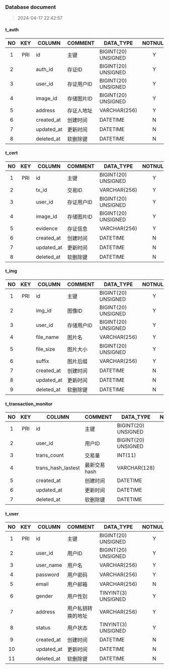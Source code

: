 ### Database document
> 2024-04-17 22:42:57
#### t_auth  
NO | KEY | COLUMN | COMMENT | DATA_TYPE | NOTNULL | REMARK
:---: | :---: | --- |--------| --- | :---: | ---
1|PRI|id| 主键     |BIGINT(20) UNSIGNED|Y|
2| |auth_id| 存证ID   |BIGINT(20) UNSIGNED|Y|
3| |user_id| 存证用户ID |BIGINT(20) UNSIGNED|Y|
4| |image_id| 存储图片ID |BIGINT(20) UNSIGNED|Y|
5| |address| 存证人地址  |VARCHAR(256)|Y|
6| |created_at| 创建时间   |DATETIME|N|
7| |updated_at| 更新时间   |DATETIME|N|
8| |deleted_at| 软删除键   |DATETIME|N|
#### t_cert  
NO | KEY | COLUMN | COMMENT | DATA_TYPE | NOTNULL | REMARK
:---: | :---: | --- |---------| --- | :---: | ---
1|PRI|id| 主键      |BIGINT(20) UNSIGNED|Y|
2| |tx_id| 交易ID    |VARCHAR(256)|Y|
3| |user_id| 存证用户ID  |BIGINT(20) UNSIGNED|Y|
4| |image_id| 存储图片ID  |BIGINT(20) UNSIGNED|Y|
5| |evidence| 存证信息    |VARCHAR(256)|Y|
6| |created_at|  创建时间     |DATETIME|N|
7| |updated_at|  更新时间     |DATETIME|N|
8| |deleted_at|  软删除键     |DATETIME|N|
#### t_img  
NO | KEY | COLUMN | COMMENT | DATA_TYPE | NOTNULL | REMARK
:---: | :---: | --- |---------| --- | :---: | ---
1|PRI|id| 主键      |BIGINT(20) UNSIGNED|Y|
2| |img_id| 图像ID    |BIGINT(20) UNSIGNED|Y|
3| |user_id| 存储用户ID  |BIGINT(20) UNSIGNED|Y|
4| |file_name| 图片名     |VARCHAR(256)|Y|
5| |file_size| 图片大小    |BIGINT(20) UNSIGNED|Y|
6| |suffix| 图片后缀    |VARCHAR(256)|Y|
7| |created_at|  创建时间     |DATETIME|N|
8| |updated_at|  更新时间     |DATETIME|N|
9| |deleted_at|  软删除键     |DATETIME|N|
#### t_transaction_monitor  
NO | KEY | COLUMN | COMMENT  | DATA_TYPE | NOTNULL | REMARK
:---: | :---: | --- |----------| --- | :---: | ---
1|PRI|id| 主键       |BIGINT(20) UNSIGNED|Y|
2| |user_id| 用户ID     |BIGINT(20) UNSIGNED|Y|
3| |trans_count| 交易量      |INT(11)|Y|
4| |trans_hash_lastest| 最新交易hash |VARCHAR(128)|N|
5| |created_at|  创建时间      |DATETIME|N|
6| |updated_at|  更新时间      |DATETIME|N|
7| |deleted_at|  软删除键      |DATETIME|N|
#### t_user  
NO | KEY | COLUMN | COMMENT | DATA_TYPE | NOTNULL | REMARK
:---: | :---: | --- |------| --- | :---: | ---
1|PRI|id| 主键   |BIGINT(20) UNSIGNED|Y|
2| |user_id| 用户ID |BIGINT(20) UNSIGNED|Y|
3| |user_name| 用户名  |VARCHAR(256)|Y|
4| |password| 用户密码 |VARCHAR(256)|Y|
5| |email| 用户邮箱 |VARCHAR(256)|N|
6| |gender| 用户性别 |TINYINT(3) UNSIGNED|Y|
7| |address| 用户私钥转换的地址 |VARCHAR(256)|Y|
8| |status| 用户状态 |TINYINT(3) UNSIGNED|Y|
9| |created_at| 创建时间   |DATETIME|N|
10| |updated_at| 更新时间     |DATETIME|N|
11| |deleted_at| 软删除键     |DATETIME|N|
